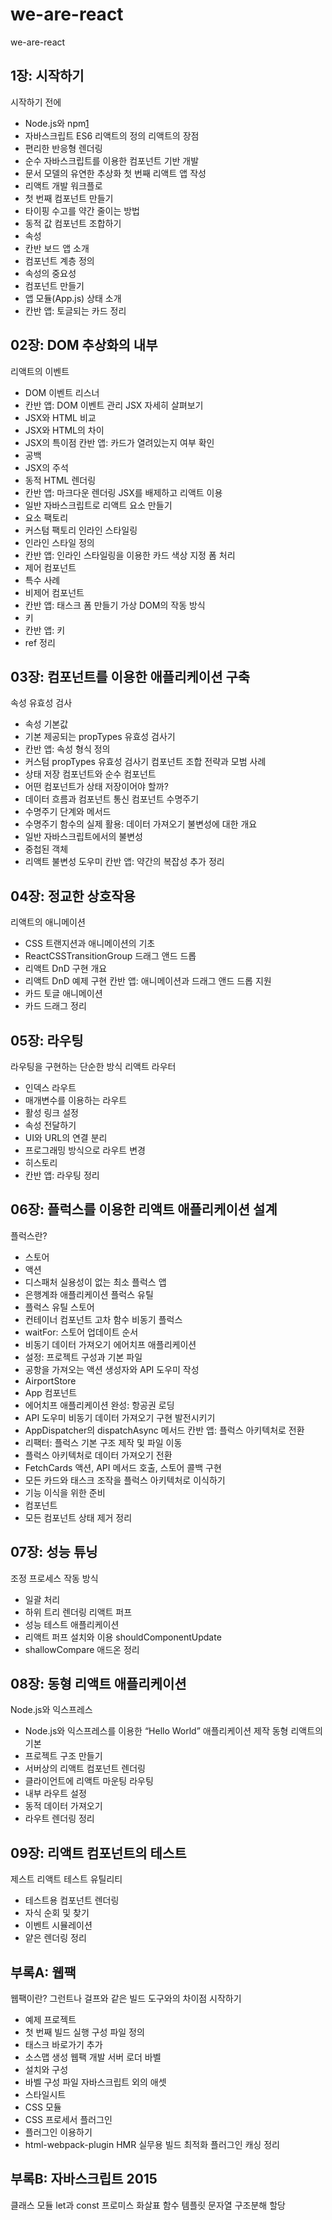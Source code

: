 # we-are-react
we-are-react

## 1장: 시작하기
시작하기 전에
- Node.js와 npm[1]
- 자바스크립트 ES6
리액트의 정의
리액트의 장점
- 편리한 반응형 렌더링
- 순수 자바스크립트를 이용한 컴포넌트 기반 개발
- 문서 모델의 유연한 추상화
첫 번째 리액트 앱 작성
- 리액트 개발 워크플로
- 첫 번째 컴포넌트 만들기
- 타이핑 수고를 약간 줄이는 방법
- 동적 값
컴포넌트 조합하기
- 속성
- 칸반 보드 앱 소개
- 컴포넌트 계층 정의
- 속성의 중요성
- 컴포넌트 만들기
- 앱 모듈(App.js)
상태 소개
- 칸반 앱: 토글되는 카드
정리

## 02장: DOM 추상화의 내부
리액트의 이벤트
- DOM 이벤트 리스너
- 칸반 앱: DOM 이벤트 관리
JSX 자세히 살펴보기
- JSX와 HTML 비교
- JSX와 HTML의 차이
- JSX의 특이점
칸반 앱: 카드가 열려있는지 여부 확인
- 공백
- JSX의 주석
- 동적 HTML 렌더링
- 칸반 앱: 마크다운 렌더링
JSX를 배제하고 리액트 이용
- 일반 자바스크립트로 리액트 요소 만들기
- 요소 팩토리
- 커스텀 팩토리
인라인 스타일링
- 인라인 스타일 정의
- 칸반 앱: 인라인 스타일링을 이용한 카드 색상 지정
폼 처리
- 제어 컴포넌트
- 특수 사례
- 비제어 컴포넌트
- 칸반 앱: 태스크 폼 만들기
가상 DOM의 작동 방식
- 키
- 칸반 앱: 키
- ref
정리

## 03장: 컴포넌트를 이용한 애플리케이션 구축
속성 유효성 검사
- 속성 기본값
- 기본 제공되는 propTypes 유효성 검사기
- 칸반 앱: 속성 형식 정의
- 커스텀 propTypes 유효성 검사기
컴포넌트 조합 전략과 모범 사례
- 상태 저장 컴포넌트와 순수 컴포넌트
- 어떤 컴포넌트가 상태 저장이어야 할까?
- 데이터 흐름과 컴포넌트 통신
컴포넌트 수명주기
- 수명주기 단계와 메서드
- 수명주기 함수의 실제 활용: 데이터 가져오기
불변성에 대한 개요
- 일반 자바스크립트에서의 불변성
- 중첩된 객체
- 리액트 불변성 도우미
칸반 앱: 약간의 복잡성 추가
정리

## 04장: 정교한 상호작용
리액트의 애니메이션
- CSS 트랜지션과 애니메이션의 기초
- ReactCSSTransitionGroup
드래그 앤드 드롭
- 리액트 DnD 구현 개요
- 리액트 DnD 예제 구현
칸반 앱: 애니메이션과 드래그 앤드 드롭 지원
- 카드 토글 애니메이션
- 카드 드래그
정리

## 05장: 라우팅
라우팅을 구현하는 단순한 방식
리액트 라우터
- 인덱스 라우트
- 매개변수를 이용하는 라우트
- 활성 링크 설정
- 속성 전달하기
- UI와 URL의 연결 분리
- 프로그래밍 방식으로 라우트 변경
- 히스토리
- 칸반 앱: 라우팅
정리

## 06장: 플럭스를 이용한 리액트 애플리케이션 설계
플럭스란?
- 스토어
- 액션
- 디스패처
실용성이 없는 최소 플럭스 앱
- 은행계좌 애플리케이션
플럭스 유틸
- 플럭스 유틸 스토어
- 컨테이너 컴포넌트 고차 함수
비동기 플럭스
- waitFor: 스토어 업데이트 순서
- 비동기 데이터 가져오기
에어치프 애플리케이션
- 설정: 프로젝트 구성과 기본 파일
- 공항을 가져오는 액션 생성자와 API 도우미 작성
- AirportStore
- App 컴포넌트
- 에어치프 애플리케이션 완성: 항공권 로딩
- API 도우미
비동기 데이터 가져오기 구현 발전시키기
- AppDispatcher의 dispatchAsync 메서드
칸반 앱: 플럭스 아키텍처로 전환
- 리팩터: 플럭스 기본 구조 제작 및 파일 이동
- 플럭스 아키텍처로 데이터 가져오기 전환
- FetchCards 액션, API 메서드 호출, 스토어 콜백 구현
- 모든 카드와 태스크 조작을 플럭스 아키텍처로 이식하기
- 기능 이식을 위한 준비
- 컴포넌트
- 모든 컴포넌트 상태 제거
정리

## 07장: 성능 튜닝
조정 프로세스 작동 방식
- 일괄 처리
- 하위 트리 렌더링
리액트 퍼프
- 성능 테스트 애플리케이션
- 리액트 퍼프 설치와 이용
shouldComponentUpdate
- shallowCompare 애드온
정리

## 08장: 동형 리액트 애플리케이션
Node.js와 익스프레스
- Node.js와 익스프레스를 이용한 “Hello World” 애플리케이션 제작
동형 리액트의 기본
- 프로젝트 구조 만들기
- 서버상의 리액트 컴포넌트 렌더링
- 클라이언트에 리액트 마운팅
라우팅
- 내부 라우트 설정
- 동적 데이터 가져오기
- 라우트 렌더링
정리

## 09장: 리액트 컴포넌트의 테스트
제스트
리액트 테스트 유틸리티
- 테스트용 컴포넌트 렌더링
- 자식 순회 및 찾기
- 이벤트 시뮬레이션
- 얕은 렌더링
정리

## 부록A: 웹팩
웹팩이란?
그런트나 걸프와 같은 빌드 도구와의 차이점
시작하기
- 예제 프로젝트
- 첫 번째 빌드 실행
구성 파일 정의
- 태스크 바로가기 추가
- 소스맵 생성
웹팩 개발 서버
로더
바벨
- 설치와 구성
- 바벨 구성 파일
자바스크립트 외의 애셋
- 스타일시트
- CSS 모듈
- CSS 프로세서
플러그인
- 플러그인 이용하기
- html-webpack-plugin
HMR
실무용 빌드
최적화 플러그인
캐싱
정리

## 부록B: 자바스크립트 2015
클래스
모듈
let과 const
프로미스
화살표 함수
템플릿 문자열
구조분해 할당

[1]: "https://github.com/we-are-developer/we-are-react/blob/master/01.Starting/Node.js-and-npm.md"
